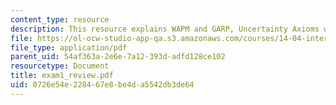 ```yaml
---
content_type: resource
description: This resource explains WAPM and GARP, Uncertainty Axioms with some graphs.
file: https://ol-ocw-studio-app-qa.s3.amazonaws.com/courses/14-04-intermediate-microeconomic-theory-fall-2006/0726e54e228467e8be4da5542db3de64_exam1_review.pdf
file_type: application/pdf
parent_uid: 54af363a-2e6e-7a12-393d-adfd128ce102
resourcetype: Document
title: exam1_review.pdf
uid: 0726e54e-2284-67e8-be4d-a5542db3de64
---
```

